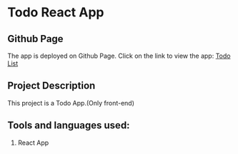 # Todo React App

## Github Page
The app is deployed on Github Page. Click on the link to view the app: [Todo List](https://asifalip007.github.io/todoreact/)

## Project Description
This project is a Todo App.(Only front-end)

## Tools and languages used:
1. React App

